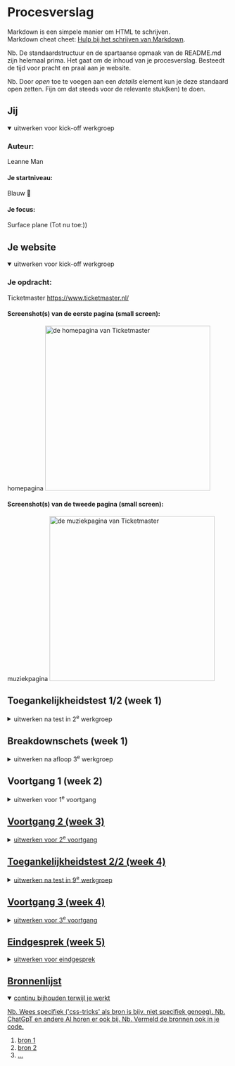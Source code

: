 # Procesverslag
Markdown is een simpele manier om HTML te schrijven.  
Markdown cheat cheet: [Hulp bij het schrijven van Markdown](https://github.com/adam-p/markdown-here/wiki/Markdown-Cheatsheet).

Nb. De standaardstructuur en de spartaanse opmaak van de README.md zijn helemaal prima. Het gaat om de inhoud van je procesverslag. Besteedt de tijd voor pracht en praal aan je website.

Nb. Door *open* toe te voegen aan een *details* element kun je deze standaard open zetten. Fijn om dat steeds voor de relevante stuk(ken) te doen.

## Jij

<details open>
  <summary>uitwerken voor kick-off werkgroep</summary>

  ### Auteur:
  Leanne Man

  #### Je startniveau:
  Blauw &#128153;

  #### Je focus:
  Surface plane (Tot nu toe:))
 
</details>

## Je website

<details open>
  <summary>uitwerken voor kick-off werkgroep</summary>

  ### Je opdracht:
  Ticketmaster 
  https://www.ticketmaster.nl/

  #### Screenshot(s) van de eerste pagina (small screen): 
  homepagina
  <img src="readme-images/homepagina.jpg" width="375px" alt="de homepagina van Ticketmaster">

  #### Screenshot(s) van de tweede pagina (small screen):
  muziekpagina
  <img src="readme-images/muziekpagina.jpg" width= "375px" alt="de muziekpagina van Ticketmaster">
 
</details>

## Toegankelijkheidstest 1/2 (week 1)

<details>
  <summary>uitwerken na test in 2<sup>e</sup> werkgroep</summary>

  ### Bevindingen
  Lijst met bevindingen die in de test naar voren kwamen:
  <ul>
  <li>Alle headings op de homepagina worden gevonden door de screenreader</li>
  <li>Alle links op de homepagina worden ook gevonden door de screenreader</li>
  <li>Ze zeggen bij de links bij het kopje 'Recent bekeken' "Bezochte link" in plaats van "Link". De screenreader weet dus ook al goed dat de gebruiker deze link heeft bezocht en laat dit weten</li>
  <li>Alle links in de navigatiebalk header worden gevonden. De afbeelding naast het Paypal icoon</li>
  </ul>
</details>

## Breakdownschets (week 1)

<details>
  <summary>uitwerken na afloop 3<sup>e</sup> werkgroep</summary>

  ### de hele pagina: 
  <img src="readme-images/breakdownschetshomepagina.jpg" width="375px" alt="breakdown van de hele pagina">

  ### dynamisch deel (bijv menu): 
  <img src="readme-images/breakdownschetsmenu.jpg" width="375px" alt="breakdown van een dynamisch deel">

  ### wellicht nog een dynamisch deel (bijv filter): 
  Niet van toepassing

</details>


## Voortgang 1 (week 2)

<details>
  <summary>uitwerken voor 1<sup>e</sup> voortgang</summary>

  ### Stand van zaken
  hier dit ging goed & dit was lastig (neem ook screenshots op van delen van je website en code)

  GOED:
  <br> <br> 
  <ul>
    <li> 
      <b>Het opstellen van de html toen ik eenmaal begonnen was</b>
      <img src="readme-images/eerstehtml.jpg" width="200px" alt="foto van mijn eerste opzet html">
    <li>
    <li>
     <b>Het maken van de breakdownschetsen</b>
      <img src="readme-images/breakdownschets.jpg" width="200px" alt="foto van breakdownschets">
    </li>
    <li>
      <b>De oefenopdrachtjes in de les (Vooral die van flexbox!!)</b>
    </li>
  </ul>

  LASTIG:
  <br> <br>
  <ul>
    <li>
      <b>Uitvinden hoe ik precies alles op Github moet plaatsen en hoe dit up 2 date gaat</b>
    </li>
    <li>
      <b>Het opstarten van de html. Ik had dit al een tijdje niet gedaan dus ik liep even vast op het begin</b>
    </li>
  </ul>


  ### Agenda voor meeting
  samen met je groepje opstellen

  <b>Leanne</b>
  <li> Hoe maak je de afbeelding van het logo ook een hidden H1 in de HTML? </li>
  <li> Moet er voor de ul een nav ? </li>
  <li> Bij H2 “Populair” waar doe je de img tag? </li>
  <li> Hoe schrijf ik een bepaald stukje in HTML van de footer? </li>

  <br>

  <b>Chimène</b>
  <li> Hoe kan ik knoppen/afbeeldingen juist downloaden van de website? </li>
  <li> Hoe kan ik de lettertype van mijn website nu in mijn css krijgen? </li>
  <li> Maakt het uit of je png gebruikt of moet je svg gebruiken? </li>
  <li> Meerdere links stijlen tegelijk in css. Doe ik nu met classes, maar kan dit ook makkelijker? </li>

  <br>

  <b>Martin</b>
  <li> Maakt het uit wat voor soort bestand een afbeelding is? (Ex. png svg jpg webp) </li>
  <li> Hoe hou ik dit icoontje altijd dezelfde plek in het scherm? </li>
  <li> Hoe zorg ik dat iets verdwijnt als iets scrollt? </li>
  <li> Welke waarden zijn het handigst om te gebruiken als je alles responsive wil houden? </li>

  <br>

  <b>Kim</b>
  <li> Hoe maak je een pauze knop voor een carrousel? </li>
  <li> Hoe maak ik de gekleurde ronde onderkanten bij sections? </li>
  <li> Hoe loop je een animatie? </li>
  <li> Waarvoor mocht je nou precies wel een class voor gebruiken? </li>

  <br>

  <b>Rosalie</b>
  <li> Hoe laat ik een uitklapmenu groeien? </li>
  <li> Hoe vergroot ik een image binnen een bepaalde box zonder dat die er buiten komt? </li>


  ### Verslag van meeting
  hier na afloop snel de uitkomsten van de meeting vastleggen

  - het hamburgermenu moet je buiten de nav plaatsen
  - bij sections mag een class
  - section.knoppen ul a { } , bij section.knoppen > a { } alleen directe kinderen
  - margin: 0; (niet auto;)
  - <a href=”#” aria-current=”page”>

</details>


## Voortgang 2 (week 3)

<details>
  <summary>uitwerken voor 2<sup>e</sup> voortgang</summary>

  ### Stand van zaken
  hier dit ging goed & dit was lastig (neem ook screenshots op van delen van je website en code)

  GOED:
  <br> <br> 
  <ul>
    <li> 
      <b>Het opstellen van de html toen ik eenmaal begonnen was</b>
      <img src="readme-images/eerstehtml.jpg" width="200px" alt="foto van mijn eerste opzet html">
    <li>
  </ul>

  GOED:
  <br> <br>
  <ul>
    <li> 
      <b>Het opstellen van de html</b>
      <img src="readme-images/progress1.jpg" width="200px" alt="foto van hoe mijn website er met alleen de html (en een beetje css) uit ziet">
    </li>
  </ul>

  LASTIG:
  <br> <br>
  <ul>
    <li>
      <b>Ik raakte in de war van de vele sections die ik had... dus even kleurtjes gegeven om het wat duidelijker te maken voor me wat bij welke section hoort</b>
      <img src="readme-images/progress2.jpg" width="200px" alt="foto van hoe mijn website er nu uit ziet">
    </li>
    <li>
      <b>Als ik mijn nav open klap zie ik de a'tjes niet...</b>
       <img src="readme-images/progress3.jpg" width="200px" alt="foto van hoe mijn nav eruit ziet">
  </ul>

  ### Agenda voor meeting
  samen met je groepje opstellen

  Ik heb Chimène's site bekeken en zij mijne. Ook heb ik haar Github gecontroleerd en is up to date. 
  Chimène haar website is goed toegankelijk, alle plaatjes zijn te zien en ze heeft al veel content in haar HTML staan.

  <b>Leanne</b>
  <li> Hoe connect ik mijn tweede CSS bestand juist aan de HTML? </li>
  <li> Mijn nav werkt niet :( </li>
  <li> Hoe doe ik ook alweer het juiste lettertype importeren? </li>
  <li> Hoe verwijder je iets op Github? </li>

  <br>

  <b>Chimène</b>
  <li> Hoe krijg ik twee a’tjes naast elkaar als button? </li>
  <li> Bij een section werkt flex niet </li>
  <li> Hoe moet ik column toepassen op een bepaalde section? </li>
  <li> Menu knop snap ik niet hoe die werkt </li>

  <br>

  <b>Martin</b>
  <li> Hoe krijg ik dit icoon helemaal links </li>
  <li> Hoe maak ik dit carousel </li>
  <li> Hoe is dit handig om te maken met grid </li>
  <li> Moeten alle buttons naar iets leiden? </li>

  <br>

  <b>Kim</b>
  <li> Lettertype toepassen werkt niet bij de  H2 (?) </li>
  <li> Background-size: cover; geeft error aan? </li>
  <li> Hoe fix ik de nav button </li>

  <br>

  <b>Rosalie</b>
  <li> Hoe krijg ik mijn tekst over een header </li>
  <li> Hoe laat ik mijn uitklap menu groeien </li>

  ### Verslag van meeting
  hier na afloop snel de uitkomsten van de meeting vastleggen

  - om de randjes vol te krijgen doe je margin: 0; op de body, niet op de header/section
  - de nav zag je niet omdat het dezelfde kleur had als de background
  - font-face en network + cache legen om de fonts op te halen

</details>


## Toegankelijkheidstest 2/2 (week 4)

<details>
  <summary>uitwerken na test in 9<sup>e</sup> werkgroep</summary>

  ### Bevindingen
  Lijst met je bevindingen die in de test naar voren kwamen (geef ook aan wat er verbeterd is):

</details>





## Voortgang 3 (week 4)

<details>
  <summary>uitwerken voor 3<sup>e</sup> voortgang</summary>

  ### Stand van zaken
  hier dit ging goed & dit was lastig (neem ook screenshots op van delen van je website en code)

  GOED:
  <br> <br>
  <ul>
    <li> 
      <b>Start aan de footer stylen</b>
      <img src="readme-images/footerprogress.jpg" width="200px" alt="footer gestyled">
    </li>
  </ul>

  ### Agenda voor meeting
  samen met je groepje opstellen

  <b>Leanne</b>
  <li> Het juiste lettertype werkt niet </li>
  <li> Hoe doe je de zoekbalk in de header een rij naar onder </li>
  <li> Hoe zet ik de H2 en A (Tickets) op de goede positie </li>
  <li> Hoe verander ik volgorde van afbeelding + plaatje bij "Uitgelicht". Met flex? </li>
  <li> Hoe voeg ik het paarse lijntje onder "recent bekeken" en "populair" toe? </li>
  <li> Hoe kan ik het beste het zwarte randje in de header maken? met p? <li>

  <br> 

  <b>Chimène</b>
  <li> meer uitleg over @media Queries </li>
  <li> wil een border om mijn element, maar ik krijg het niet voor elkaar </li>
  <li> Jusitify conent lijkt niet te werken </li>
  <li> Hoe krijg ik een afbeelding links en tekst rechts met flex? </li>

  <br> 

  <b>Martin</b>
  <li> Hoe zorg ik ervoor dat de nav bar blijft staan </li>
  <li> Mag ik hier classes gebruiken? </li>
  <li> Gebruik van pixels </li>

  <br> 

  <b>Kim</b>
  <li> Hoe fix ik de padding bij de icoontjes in de NAV? </li>
  <li> Hoe voeg ik een to top button toe </li>
  <li> Hoe zat het ook en weer met de 2e pagina en de stylesheets? </li>
  <li> -webkit-background-clip: text; geeft een error, is dat OK? </li>
  <li> Waar kan ik het beste terecht als ik hierna tegen problemen oploop met Javascript? </li>

  <br>

  <b>Rosalie</b>
  Die was niet aanwezig.

  ### Verslag van meeting
  hier na afloop snel de uitkomsten van de meeting vastleggen

  - de input moet in een formulier met label, button (visually hidden)
  - px vermijden
  - background-image: vw;
  - de zwarte achtergrond header in <p> in header en dan flex gebruiken

</details>


## Eindgesprek (week 5)

<details>
  <summary>uitwerken voor eindgesprek</summary>

  ### Je uitkomst - karakteristiek screenshots:
  <img src="readme-images/dummy-plaatje.jpg" width="375px" alt="uitomst opdracht 1">


  ### Dit ging goed/Heb ik geleerd: 
  Korte omschrijving met plaatjes

  <img src="readme-images/dummy-plaatje.jpg" width="375px" alt="top">


  ### Dit was lastig/Is niet gelukt:
  Korte omschrijving met plaatjes

  <img src="readme-images/dummy-plaatje.jpg" width="375px" alt="bummer">
</details>





## Bronnenlijst

<details open>
  <summary>continu bijhouden terwijl je werkt</summary>

  Nb. Wees specifiek ('css-tricks' als bron is bijv. niet specifiek genoeg). 
  Nb. ChatGpT en andere AI horen er ook bij.
  Nb. Vermeld de bronnen ook in je code.

  1. bron 1
  2. bron 2
  3. ...

</details>